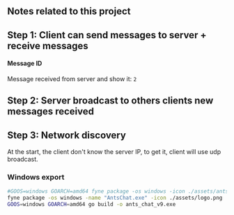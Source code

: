## Notes related to this project

## Step 1: Client can send messages to server + receive messages

#### Message ID
Message received from server and show it: `2`

## Step 2: Server broadcast to others clients new messages received

## Step 3: Network discovery
At the start, the client don't know the server IP, to get it, client will use udp broadcast.

### Windows export
```bash
#GOOS=windows GOARCH=amd64 fyne package -os windows -icon ./assets/ants.png
fyne package -os windows -name "AntsChat.exe" -icon ./assets/logo.png
GOOS=windows GOARCH=amd64 go build -o ants_chat_v9.exe



```

